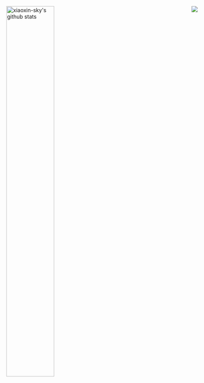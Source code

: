 <!--
**xiaoxin-sky/xiaoxin-sky** is a ✨ _special_ ✨ repository because its `README.md` (this file) appears on your GitHub profile.

Here are some ideas to get you started:

- 🔭 I’m currently working on ...
- 🌱 I’m currently learning ...
- 👯 I’m looking to collaborate on ...
- 🤔 I’m looking for help with ...
- 💬 Ask me about ...
- 📫 How to reach me: ...
- 😄 Pronouns: ...
- ⚡ Fun fact: ...
-->
<a target="_blank" rel="noopener noreferrer" href="https://camo.githubusercontent.com/00f2da580e32344a3733401187c3a329c3c2cbb3631cfdb8723dbd62a703cc1a/68747470733a2f2f6b6f6d617265762e636f6d2f67687076632f3f757365726e616d653d596173682d53696e67683126636f6c6f723d666636396234266c6162656c3d76697369746f7273267374796c653d666c61742d737175617265"><img src="https://camo.githubusercontent.com/00f2da580e32344a3733401187c3a329c3c2cbb3631cfdb8723dbd62a703cc1a/68747470733a2f2f6b6f6d617265762e636f6d2f67687076632f3f757365726e616d653d596173682d53696e67683126636f6c6f723d666636396234266c6162656c3d76697369746f7273267374796c653d666c61742d737175617265" align="right" data-canonical-src="https://komarev.com/ghpvc/?username=Yash-Singh1&amp;color=ff69b4&amp;label=visitors&amp;style=flat-square" style="max-width:100%;"></a>
<img align="left" alt="xiaoxin-sky's github stats" width="50%" src="https://github-readme-stats.vercel.app/api?username=xiaoxin-sky&show_icons=true">
